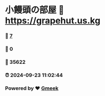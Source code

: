 # 小饅頭の部屋 :link: https://grapehut.us.kg 
### :page_facing_up: [7](https://grapehut.us.kg/tag.html) 
### :speech_balloon: 0 
### :hibiscus: 35622 
### :alarm_clock: 2024-09-23 11:02:44 
### Powered by :heart: [Gmeek](https://github.com/Meekdai/Gmeek)
